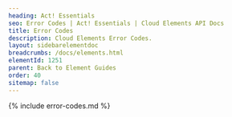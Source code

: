 ```yaml
---
heading: Act! Essentials
seo: Error Codes | Act! Essentials | Cloud Elements API Docs
title: Error Codes
description: Cloud Elements Error Codes.
layout: sidebarelementdoc
breadcrumbs: /docs/elements.html
elementId: 1251
parent: Back to Element Guides
order: 40
sitemap: false
---
```


{% include error-codes.md %}

